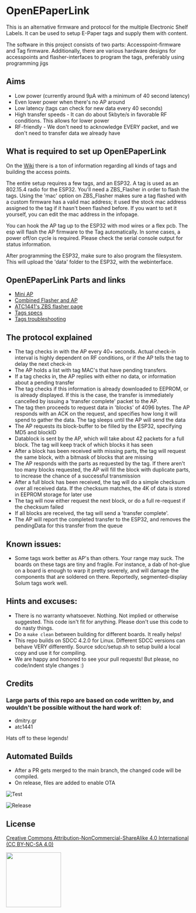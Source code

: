 # OpenEPaperLink

This is an alternative firmware and protocol for the multiple Electronic Shelf Labels. It can be used to setup E-Paper tags and supply them with content.

The software in this project consists of two parts: Accesspoint-firmware and Tag firmware.
Additionally, there are various hardware designs for accesspoints and flasher-interfaces to program the tags, preferably using programming jigs
 
## Aims
- Low power (currently around 9µA with a minimum of 40 second latency)
- Even lower power when there's no AP around
- Low latency (tags can check for new data every 40 seconds)
- High transfer speeds - It can do about 5kbyte/s in favorable RF conditions. This allows for lower power
- RF-friendly - We don't need to acknowledge EVERY packet, and we don't need to transfer data we already have

## What is required to set up OpenEPaperLink

On the [Wiki](https://github.com/jjwbruijn/OpenEPaperLink/wiki) there is a ton of information regarding all kinds of tags and building the access points.

The entire setup requires a few tags, and an ESP32. A tag is used as an 802.15.4 radio for the ESP32. You'll need a ZBS_Flasher in order to flash the tags. Using the 'mac' option on ZBS_Flasher makes sure a tag flashed with a custom firmware has a valid mac address; it used the stock mac address assigned to the tag if it hasn't been flashed before. If you want to set it yourself, you can edit the mac address in the infopage.

You can hook the AP tag up to the ESP32 with mod wires or a flex pcb. The esp will flash the AP firmware to the Tag automatically. In some cases, a power off/on cycle is required. Please check the serial console output for status information.

After programming the ESP32, make sure to also program the filesystem. This will upload the 'data' folder to the ESP32, with the webinterface.

## OpenEPaperLink Parts and links
* [Mini AP](https://github.com/jjwbruijn/OpenEPaperLink/tree/master/Hardware/OpenEPaperLink%20Mini%20AP)
* [Combined Flasher and AP](https://github.com/jjwbruijn/OpenEPaperLink/tree/master/Hardware/OpenEPaperLink%20AP%20and%20Flasher)
* [ATC1441's ZBS flasher page](https://github.com/atc1441/ZBS_Flasher)
* [Tags specs](https://github.com/jjwbruijn/OpenEPaperLink/wiki#tags)
* [Tags troubleshooting](https://github.com/jjwbruijn/OpenEPaperLink/wiki/Troubleshooting-Tags)

## The protocol explained
- The tag checks in with the AP every 40+ seconds. Actual check-in interval is highly dependent on RF conditions, or if the AP tells the tag to delay the next check-in
- The AP holds a list with tag MAC's that have pending transfers.
- If a tag checks in, the AP replies with either no data, or information about a pending transfer
- The tag checks if this information is already downloaded to EEPROM, or is already displayed. If this is the case, the transfer is immediately cancelled by issuing a 'transfer complete' packet to the AP.
- The tag then proceeds to request data in 'blocks' of 4096 bytes. The AP responds with an ACK on the request, and specifies how long it will spend to gather the data. The tag sleeps until the AP will send the data
- The AP requests its block-buffer to be filled by the ESP32, specifying MD5 and blockID
- Datablock is sent by the AP, which will take about 42 packets for a full block. The tag will keep track of which blocks it has seen
- After a block has been received with missing parts, the tag will request the same block, with a bitmask of blocks that are missing
- The AP responds with the parts as requested by the tag. If there aren't too many blocks requested, the AP will fill the block with duplicate parts, to increase the chance of a successful transmission
- After a full block has been received, the tag will do a simple checksum over all received data. If the checksum matches, the 4K of data is stored in EEPROM storage for later use
- The tag will now either request the next block, or do a full re-request if the checksum failed
- If all blocks are received, the tag will send a 'transfer complete'. 
- The AP will report the completed transfer to the ESP32, and removes the pendingData for this transfer from the queue

## Known issues:
- Some tags work better as AP's than others. Your range may suck. The boards on these tags are tiny and fragile. For instance, a dab of hot-glue on a board is enough to warp it pretty severely, and will damage the components that are soldered on there. Reportedly, segmented-display Solum tags work well. 

## Hints and excuses:
- There is no warranty whatsoever. Nothing. Not implied or otherwise suggested. This code isn't fit for anything. Please don't use this code to do nasty things.
- Do a ```make clean``` between building for different boards. It really helps!
- This repo builds on SDCC 4.2.0 for Linux. Different SDCC versions can behave VERY differently.  Source sdcc/setup.sh to setup build a local copy and use it for compiling.
- We are happy and honored to see your pull requests! But please, no code/indent style changes :)

## Credits
### Large parts of this repo are based on code written by, and wouldn't be possible without the hard work of:
- dmitry.gr
- atc1441

Hats off to these legends!
 
## Automated Builds
- After a PR gets merged to the main branch, the changed code will be compiled.
- On release, files are added to enable OTA

![Test](https://github.com/jjwbruijn/OpenEPaperLink/actions/workflows/conditional-build-test.yml/badge.svg)

![Release](https://github.com/jjwbruijn/OpenEPaperLink/actions/workflows/release.yml/badge.svg)

## License
[Creative Commons Attribution-NonCommercial-ShareAlike 4.0 International (CC BY-NC-SA 4.0)](https://creativecommons.org/licenses/by-nc-sa/4.0/)

<img width="150" src="https://github.com/jjwbruijn/OpenEPaperLink/assets/2544995/0f3c945f-377e-49a4-a431-cd9e111f997f">
